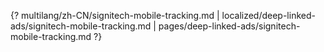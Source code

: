 {? multilang/zh-CN/signitech-mobile-tracking.md | localized/deep-linked-ads/signitech-mobile-tracking.md | pages/deep-linked-ads/signitech-mobile-tracking.md ?}
